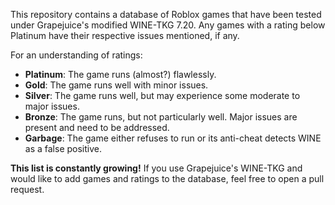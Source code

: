 This repository contains a database of Roblox games that have been tested under Grapejuice's modified WINE-TKG 7.20. Any games with a rating below Platinum have their respective issues mentioned, if any.

For an understanding of ratings:

- **Platinum**: The game runs (almost?) flawlessly.
- **Gold**: The game runs well with minor issues.
- **Silver**: The game runs well, but may experience some moderate to major issues.
- **Bronze**: The game runs, but not particularly well. Major issues are present and need to be addressed.
- **Garbage**: The game either refuses to run or its anti-cheat detects WINE as a false positive.

**This list is constantly growing!** If you use Grapejuice's WINE-TKG and would like to add games and ratings to the database, feel free to open a pull request.
